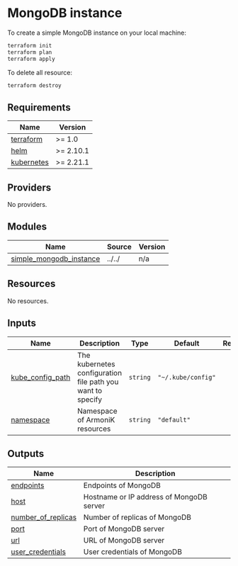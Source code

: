 # MongoDB instance

To create a simple MongoDB instance on your local machine:

```bash
terraform init
terraform plan
terraform apply
```

To delete all resource:

```bash
terraform destroy
```


<!-- BEGIN_TF_DOCS -->
## Requirements

| Name | Version |
|------|---------|
| <a name="requirement_terraform"></a> [terraform](#requirement\_terraform) | >= 1.0 |
| <a name="requirement_helm"></a> [helm](#requirement\_helm) | >= 2.10.1 |
| <a name="requirement_kubernetes"></a> [kubernetes](#requirement\_kubernetes) | >= 2.21.1 |

## Providers

No providers.

## Modules

| Name | Source | Version |
|------|--------|---------|
| <a name="module_simple_mongodb_instance"></a> [simple\_mongodb\_instance](#module\_simple\_mongodb\_instance) | ../../ | n/a |

## Resources

No resources.

## Inputs

| Name | Description | Type | Default | Required |
|------|-------------|------|---------|:--------:|
| <a name="input_kube_config_path"></a> [kube\_config\_path](#input\_kube\_config\_path) | The kubernetes configuration file path you want to specify | `string` | `"~/.kube/config"` | no |
| <a name="input_namespace"></a> [namespace](#input\_namespace) | Namespace of ArmoniK resources | `string` | `"default"` | no |

## Outputs

| Name | Description |
|------|-------------|
| <a name="output_endpoints"></a> [endpoints](#output\_endpoints) | Endpoints of MongoDB |
| <a name="output_host"></a> [host](#output\_host) | Hostname or IP address of MongoDB server |
| <a name="output_number_of_replicas"></a> [number\_of\_replicas](#output\_number\_of\_replicas) | Number of replicas of MongoDB |
| <a name="output_port"></a> [port](#output\_port) | Port of MongoDB server |
| <a name="output_url"></a> [url](#output\_url) | URL of MongoDB server |
| <a name="output_user_credentials"></a> [user\_credentials](#output\_user\_credentials) | User credentials of MongoDB |
<!-- END_TF_DOCS -->
